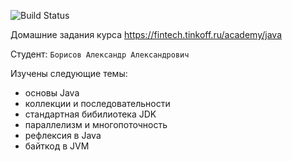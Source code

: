 ![Build Status](https://github.com/sanyarnd/java-course-2023/actions/workflows/build.yml/badge.svg)

Домашние задания курса https://fintech.tinkoff.ru/academy/java

Студент: `Борисов Александр Александрович`

Изучены следующие темы:
- основы Java
- коллекции и последовательности
- стандартная бибилиотека JDK
- параллелизм и многопоточность
- рефлексия в Java
- байткод в JVM
